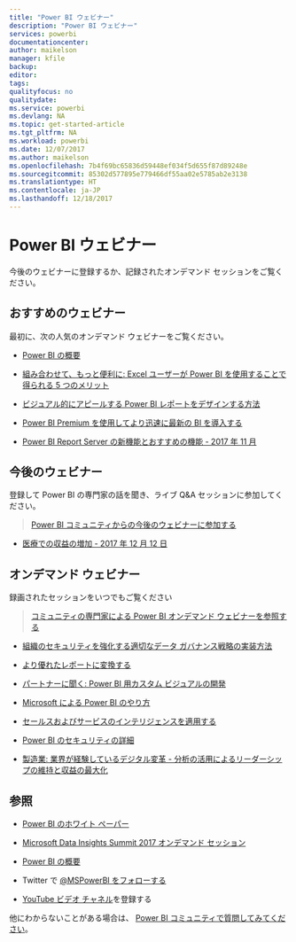 ```yaml
---
title: "Power BI ウェビナー"
description: "Power BI ウェビナー"
services: powerbi
documentationcenter: 
author: maikelson
manager: kfile
backup: 
editor: 
tags: 
qualityfocus: no
qualitydate: 
ms.service: powerbi
ms.devlang: NA
ms.topic: get-started-article
ms.tgt_pltfrm: NA
ms.workload: powerbi
ms.date: 12/07/2017
ms.author: maikelson
ms.openlocfilehash: 7b4f69bc65836d59448ef034f5d655f87d89248e
ms.sourcegitcommit: 85302d577895e779466df55aa02e5785ab2e3138
ms.translationtype: HT
ms.contentlocale: ja-JP
ms.lasthandoff: 12/18/2017
---
```

# <a name="power-bi-webinars"></a>Power BI ウェビナー

今後のウェビナーに登録するか、記録されたオンデマンド セッションをご覧ください。

## <a name="featured-webinars"></a>おすすめのウェビナー

最初に、次の人気のオンデマンド ウェビナーをご覧ください。

- [Power BI の概要](https://info.microsoft.com/getting-started-with-power-bi-ondemand.html?Is=Website)

- [組み合わせて、もっと便利に: Excel ユーザーが Power BI を使用することで得られる 5 つのメリット](https://info.microsoft.com/excel-powerbi-better-together.html?Is=Website)

- [ビジュアル的にアピールする Power BI レポートをデザインする方法](https://community.powerbi.com/t5/Webinars-and-Video-Gallery/5-3-17-Webinar-How-to-Design-Visually-Stunning-Power-BI-Reports/m-p/168204?Is=Website)

- [Power BI Premium を使用してより迅速に最新の BI を導入する](https://info.microsoft.com/powerbi-premium-webinar-ondemand.html?Is=Website)

- [Power BI Report Server の新機能とおすすめの機能 - 2017 年 11 月](https://info.microsoft.com/whats-new-powerbi-report-server.html?Is=Website)

## <a name="upcoming-webinars"></a>今後のウェビナー

登録して Power BI の専門家の話を聞き、ライブ Q&A セッションに参加してください。

>[Power BI コミュニティからの今後のウェビナーに参加する](https://community.powerbi.com/t5/Webinars-and-Video-Gallery/bd-p/VideoTipsTricks?filter=webinars&featured=yes&Is=Website)

- [医療での収益の増加 - 2017 年 12 月 12 日](https://info.microsoft.com/improving-profitability-in-healthcare.html?Is=Website)

## <a name="on-demand-webinars"></a>オンデマンド ウェビナー

録画されたセッションをいつでもご覧ください

>[コミュニティの専門家による Power BI オンデマンド ウェビナーを参照する](https://community.powerbi.com/t5/Webinars-and-Video-Gallery/bd-p/VideoTipsTricks?filter=webinars&featured=yes&Is=Website)

- [組織のセキュリティを強化する適切なデータ ガバナンス戦略の実装方法](https://info.microsoft.com/powerbi-data-governance-strategy-ondemand.html?Is=Website)

- [より優れたレポートに変換する](https://community.powerbi.com/t5/Webinars-and-Video-Gallery/Power-BI-Transforming-A-Report-From-Good-to-GREAT/m-p/315119?Is=Website)

- [パートナーに聞く: Power BI 用カスタム ビジュアルの開発](https://community.powerbi.com/t5/Webinars-and-Video-Gallery/Ask-a-Partner-Developing-Custom-Visuals-for-Power-BI/m-p/150368?Is=Website)

- [Microsoft による Power BI のやり方](https://info.microsoft.com/US-PowerBI-WBNR-FY17-11Nov-29-BIATMIcrosoft274828_01Registration-ForminBody.html?Is=Website)

- [セールスおよびサービスのインテリジェンスを適用する](https://info.microsoft.com/applied-intelligence-for-sales-service.html?Is=Website)

- [Power BI のセキュリティの詳細](https://community.powerbi.com/t5/Webinars-and-Video-Gallery/5-23-2017-Power-BI-security-deep-dive-by-Kasper-de-Jonge/m-p/161476?Is=Website)

- [製造業: 業界が経験しているデジタル変革 - 分析の活用によるリーダーシップの維持と収益の最大化](https://info.microsoft.com/digital-transformation-in-manufacturing.html?Is=Website)

## <a name="see-also"></a>参照

- [Power BI のホワイト ペーパー](whitepapers.md)

- [Microsoft Data Insights Summit 2017 オンデマンド セッション](https://community.powerbi.com/t5/Data-Insights-Summit-2017-On/bd-p/DataInsightsSummit2017OnDemand?Is=Website)

- [Power BI の概要](service-get-started.md)

- Twitter で [@MSPowerBI をフォローする](https://twitter.com/mspowerbi)

- [YouTube ビデオ チャネル](https://www.youtube.com/mspowerbi)を登録する

他にわからないことがある場合は、 [Power BI コミュニティで質問してみてください](https://community.powerbi.com/)。
